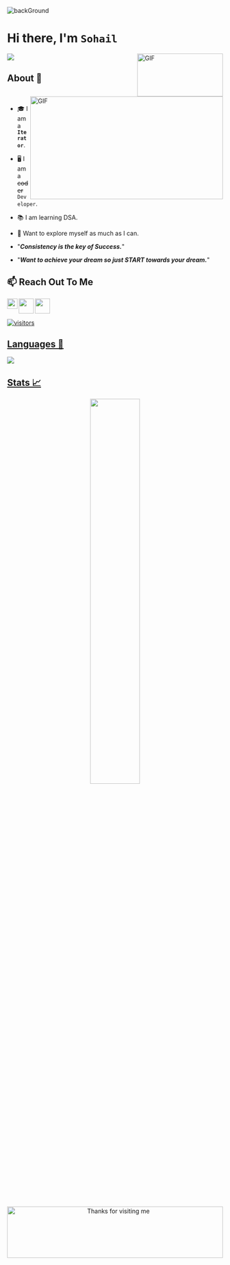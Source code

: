 ![backGround](https://user-images.githubusercontent.com/65973949/173111483-b9b737a1-668f-4c11-b967-d686c6e05c19.jpeg)
# Hi there, I'm `Sohail` <!--<img src="https://raw.githubusercontent.com/aemmadi/aemmadi/master/wave.gif" width="30px"> -->
<img align="right" alt="GIF" src="https://media.giphy.com/media/RK5KD6UcUpAt92zZvt/giphy.gif" width = "200" height = "100"/>

<!-- <img align ="right" src="https://media.giphy.com/media/SWoSkN6DxTszqIKEqv/giphy.gif" alt="Coder GIF" width="500"> -->

 <a href="https://github.com/zaidhafeez/readme-typing-svg"><img src="https://readme-typing-svg.herokuapp.com/?lines=App%20Developer;Always%20learning%20new%20things&font=Fira%20Code&center=true&width=440&height=45&color=f75c7e&vCenter=true&size=22"></a>

 ## About 👋
<!-- <img align = "right" src="https://media.giphy.com/media/ZoEzx25hwgxM94Zq0d/giphy.gif" width="210" /><br> -->
<img align="right" alt="GIF" src="https://github.com/abhisheknaiidu/abhisheknaiidu/blob/master/code.gif?raw=true" width="450" height="240" /><br>
 - 🎓 I am a **`Iterator`**.
 - :desktop_computer: I am a ~~coder~~ `Developer`.
 - :books: I am learning DSA.
 - :satellite: Want to explore myself as much as I can.
  
  - "***Consistency is the key of Success.***"
  - "***Want to achieve your dream so just START towards your dream.***"




## 📫 **Reach Out To Me**
 <a href="https://www.linkedin.com/in/mohammad-sohail-ansari-3b3316132/">
   <img align="left" width="24px" src="https://upload.wikimedia.org/wikipedia/commons/c/ca/LinkedIn_logo_initials.png" />
</a>
<!-- <img src="https://media.giphy.com/media/LnQjpWaON8nhr21vNW/giphy.gif" width="60"> <em><b>I love connecting with different people</b> so if you want to say <b>hi, I'll be happy to meet you more!</b> :)</em>

<a href="https://twitter.com/sohail1613">
 <img align="left" width="26px" src="https://upload.wikimedia.org/wikipedia/commons/5/53/X_logo_2023_original.svg" />
</a>
<a href="https://mail.google.com/mail/?view=cm&fs=1&to=sohail1613@gmail.com">
  <img align="left" width="26px" src="https://upload.wikimedia.org/wikipedia/commons/4/4e/Gmail_Icon.png" />
</a> -->

<p align="left">
  <a href="https://twitter.com/sohail1613"><img align="left" width="35px" src="https://logodownload.org/wp-content/uploads/2014/09/twitter-logo-6.png" />
 <a href="https://mail.google.com/mail/?view=cm&fs=1&to=sohail1613@gmail.com"><img align="left" width="35px" src="https://cdn-icons-png.flaticon.com/512/281/281769.png" />
</p>




<br />
<br />

![visitors](https://visitor-badge.laobi.icu/badge?page_id=sohail1613.sohail1613)

<!-- ## Repositories
- [LearnDSA](https://github.com/sohail1613/DSA_questions)
- [RevisionDSA](https://github.com/sohail1613/Revise_java) -->

## Languages 📝
<img
     src="https://github-readme-stats.vercel.app/api/top-langs/?username=sohail1613&layout=compact&theme=tokyonight"
     />
<!-- ## Contribution Graph 📊
 <img
     src="https://activity-graph.herokuapp.com/graph?username=sohail1613&theme=chartreuse-dark"
     /> -->
## Stats 📈

<p align="center">
 <!-- <img width="48%" src="https://github-readme-stats.vercel.app/api?username=sohail1613&show_icons=true&theme=tokyonight" />   -->
 <img width="48%" src="https://github-readme-streak-stats.herokuapp.com/?user=sohail1613&show_icons=true&theme=tokyonight" />
<p/>

<div align="center">

<img height="120" alt="Thanks for visiting me" width="100%" src="https://raw.githubusercontent.com/BrunnerLivio/brunnerlivio/master/images/marquee.svg" />
<br />



